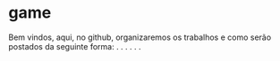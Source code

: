 # game
Bem vindos, aqui, no github, organizaremos os trabalhos e como serão postados da seguinte forma:
.
.
.
.
.
.

